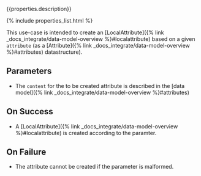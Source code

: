 {{properties.description}}

{% include properties_list.html %}

This use-case is intended to create an [LocalAttribute]({% link _docs_integrate/data-model-overview %}#localattribute)
based on a given `attribute` (as a [Attribute]({% link _docs_integrate/data-model-overview %}#attributes) datastructure).

## Parameters

- The `content` for the to be created attribute is described in the [data model]({% link _docs_integrate/data-model-overview %}#attributes)

## On Success

- A [LocalAttribute]({% link _docs_integrate/data-model-overview %}#localattribute) is created according to the paramter.

## On Failure

- The attribute cannot be created if the parameter is malformed.
